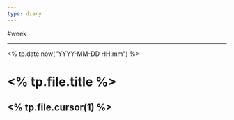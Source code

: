 ```yaml
---
type: diary
---
```


#week 

---
<% tp.date.now("YYYY-MM-DD  HH:mm") %>

# <% tp.file.title %>

## <% tp.file.cursor(1) %>
